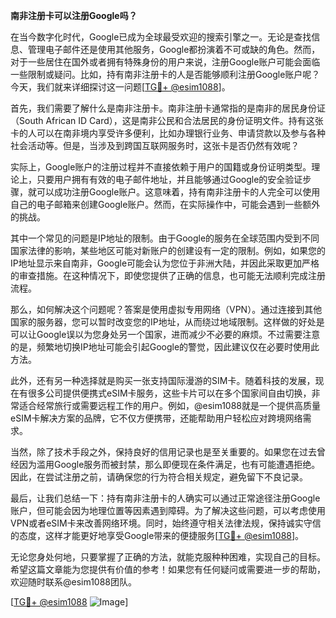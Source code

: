**南非注册卡可以注册Google吗？**

在当今数字化时代，Google已成为全球最受欢迎的搜索引擎之一。无论是查找信息、管理电子邮件还是使用其他服务，Google都扮演着不可或缺的角色。然而，对于一些居住在国外或者拥有特殊身份的用户来说，注册Google账户可能会面临一些限制或疑问。比如，持有南非注册卡的人是否能够顺利注册Google账户呢？今天，我们就来详细探讨这一问题[[TG💪+ @esim1088](https://t.me/s/esim1088)]。

首先，我们需要了解什么是南非注册卡。南非注册卡通常指的是南非的居民身份证（South African ID Card），这是南非公民和合法居民的身份证明文件。持有这张卡的人可以在南非境内享受许多便利，比如办理银行业务、申请贷款以及参与各种社会活动等。但是，当涉及到跨国互联网服务时，这张卡是否仍然有效呢？

实际上，Google账户的注册过程并不直接依赖于用户的国籍或身份证明类型。理论上，只要用户拥有有效的电子邮件地址，并且能够通过Google的安全验证步骤，就可以成功注册Google账户。这意味着，持有南非注册卡的人完全可以使用自己的电子邮箱来创建Google账户。然而，在实际操作中，可能会遇到一些额外的挑战。

其中一个常见的问题是IP地址的限制。由于Google的服务在全球范围内受到不同国家法律的影响，某些地区可能对新账户的创建设有一定的限制。例如，如果您的IP地址显示来自南非，Google可能会认为您位于非洲大陆，并因此采取更加严格的审查措施。在这种情况下，即使您提供了正确的信息，也可能无法顺利完成注册流程。

那么，如何解决这个问题呢？答案是使用虚拟专用网络（VPN）。通过连接到其他国家的服务器，您可以暂时改变您的IP地址，从而绕过地域限制。这样做的好处是可以让Google误以为您身处另一个国家，进而减少不必要的麻烦。不过需要注意的是，频繁地切换IP地址可能会引起Google的警觉，因此建议仅在必要时使用此方法。

此外，还有另一种选择就是购买一张支持国际漫游的SIM卡。随着科技的发展，现在有很多公司提供便携式eSIM卡服务，这些卡片可以在多个国家间自由切换，非常适合经常旅行或需要远程工作的用户。例如，@esim1088就是一个提供高质量eSIM卡解决方案的品牌，它不仅方便携带，还能帮助用户轻松应对跨境网络需求。

当然，除了技术手段之外，保持良好的信用记录也是至关重要的。如果您在过去曾经因为滥用Google服务而被封禁，那么即便现在条件满足，也有可能遭遇拒绝。因此，在尝试注册之前，请确保您的行为符合相关规定，避免留下不良记录。

最后，让我们总结一下：持有南非注册卡的人确实可以通过正常途径注册Google账户，但可能会因为地理位置等因素遇到障碍。为了解决这些问题，可以考虑使用VPN或者eSIM卡来改善网络环境。同时，始终遵守相关法律法规，保持诚实守信的态度，这样才能更好地享受Google带来的便捷服务[[TG💪+ @esim1088](https://t.me/s/esim1088)]。

无论您身处何地，只要掌握了正确的方法，就能克服种种困难，实现自己的目标。希望这篇文章能为您提供有价值的参考！如果您有任何疑问或需要进一步的帮助，欢迎随时联系@esim1088团队。

[[TG💪+ @esim1088](https://t.me/s/esim1088) ![Image](https://i.postimg.cc/4NQfJmqS/Snipaste-2025-05-13-00-14-12.png)]